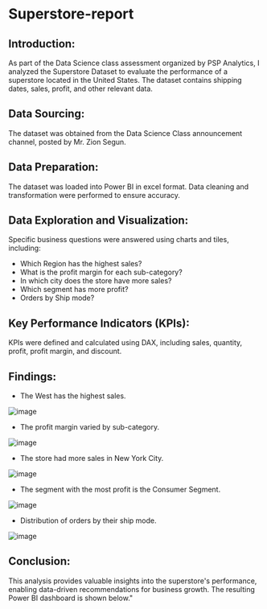 # Superstore-report
## Introduction:
As part of the Data Science class assessment organized by PSP Analytics, I analyzed the Superstore Dataset to evaluate the performance of a superstore located in the United States. The dataset contains shipping dates, sales, profit, and other relevant data.

## Data Sourcing:
The dataset was obtained from the Data Science Class announcement channel, posted by Mr. Zion Segun.

## Data Preparation:
The dataset was loaded into Power BI in excel format. Data cleaning and transformation were performed to ensure accuracy.

## Data Exploration and Visualization:
Specific business questions were answered using charts and tiles, including:

- Which Region has the highest sales?
- What is the profit margin for each sub-category?
- In which city does the store have more sales?
- Which segment has more profit?
- Orders by Ship mode?

## Key Performance Indicators (KPIs):
KPIs were defined and calculated using DAX, including sales, quantity, profit, profit margin, and discount.

## Findings:

- The West has the highest sales.

 ![image](https://github.com/user-attachments/assets/af4ed09d-fd9f-4016-9b36-90bc09174ca6)

- The profit margin varied by sub-category.

 ![image](https://github.com/user-attachments/assets/65ea1765-6bd1-4fda-bb71-40b22f383786)

- The store had more sales in New York City.

 ![image](https://github.com/user-attachments/assets/483c0be8-d727-413a-9999-50cb1446d9c0)

- The segment with the most profit is the Consumer Segment.

 ![image](https://github.com/user-attachments/assets/8c4fe296-24ed-41a0-8f31-fdd81babbb75)

- Distribution of orders by their ship mode.

 ![image](https://github.com/user-attachments/assets/28eec810-bb71-48a0-a175-2776f3b0ec7d)


## Conclusion:

This analysis provides valuable insights into the superstore's performance, enabling data-driven recommendations for business growth. The resulting Power BI dashboard is shown below."


